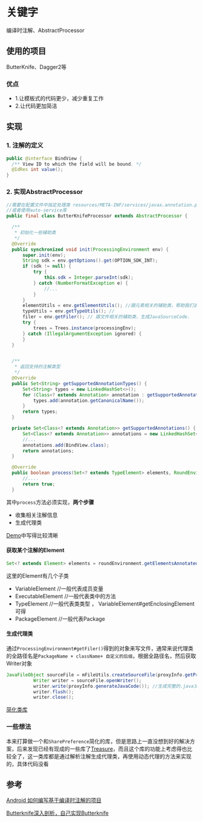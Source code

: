 # 关键字

编译时注解、AbstractProcessor

## 使用的项目

ButterKnife、Dagger2等

### 优点

- 1.让模板式的代码更少，减少重复工作
- 2.让代码更加简洁

## 实现

### 1\. 注解的定义

```java
public @interface BindView {
  /** View ID to which the field will be bound. */
  @IdRes int value();
}
```

### 2\. 实现AbstractProcessor

```java
//需要在配置文件中指定处理类 resources/META-INF/services/javax.annotation.processing.Processor
//或者使用auto-service库
public final class ButterKnifeProcessor extends AbstractProcessor {

  /**
   * 初始化一些辅助类
   */
  @Override
  public synchronized void init(ProcessingEnvironment env) {
      super.init(env);
      String sdk = env.getOptions().get(OPTION_SDK_INT);
      if (sdk != null) {
          try {
              this.sdk = Integer.parseInt(sdk);
          } catch (NumberFormatException e) {
              //...
          }
      }
      elementUtils = env.getElementUtils(); //跟元素相关的辅助类，帮助我们去获取一些元素相关的信息
      typeUtils = env.getTypeUtils(); //
      filer = env.getFiler(); // 跟文件相关的辅助类，生成JavaSourceCode.
      try {
          trees = Trees.instance(processingEnv);
      } catch (IllegalArgumentException ignored) {
      }
  }


  /**
   * 返回支持的注解类型
   */
  @Override
  public Set<String> getSupportedAnnotationTypes() {
      Set<String> types = new LinkedHashSet<>();
      for (Class<? extends Annotation> annotation : getSupportedAnnotations()) {
          types.add(annotation.getCanonicalName());
      }
      return types;
  }

  private Set<Class<? extends Annotation>> getSupportedAnnotations() {
      Set<Class<? extends Annotation>> annotations = new LinkedHashSet<>();
      //...
      annotations.add(BindView.class);
      return annotations;
  }

  @Override
  public boolean process(Set<? extends TypeElement> elements, RoundEnvironment env) {
      //....
      return true;
  }
```

其中`process`方法必须实现，**两个步骤**

- 收集相关注解信息
- 生成代理类

[Demo](https://github.com/zhuyongit/ViewInjectDemo)中写得比较清晰

#### 获取某个注解的Element

```java
Set<? extends Element> elements = roundEnvironment.getElementsAnnotatedWith(BindView.class);
```

这里的Element有几个子类

- VariableElement //一般代表成员变量
- ExecutableElement //一般代表类中的方法
- TypeElement //一般代表类类型 ， VariableElement#getEnclosingElement可得
- PackageElement //一般代表Package

#### 生成代理类

通过`ProcessingEnvironment#getFiler()`得到的对象来写文件，通常来说代理类的全路径名是`PackageName + className+ 自定义的后缀`，根据全路径名，然后获取Writer对象

```java
JavaFileObject sourceFile = mFileUtils.createSourceFile(proxyInfo.getProxyClassFullName(), proxyInfo.getTypeElement());
          Writer writer = sourceFile.openWriter();
          writer.write(proxyInfo.generateJavaCode()); //生成完整的.java文件
          writer.flush();
          writer.close();
```

[简化类库](https://github.com/square/javapoet)

### 一些想法

本来打算做一个和`SharePreference`简化的库，但是思路上一直没想到好的解决方案，后来发现已经有现成的一些库了[Treasure](https://github.com/baoyongzhang/Treasure)，而且这个库的功能上考虑得也比较全了，这一类库都是通过解析注解生成代理类，再使用动态代理的方法来实现的，具体代码没看

## 参考

[Android 如何编写基于编译时注解的项目](http://blog.csdn.net/lmj623565791/article/details/51931859)

[Butterknife深入剖析，自己实现Butterknife](http://www.jianshu.com/p/003be1b75e28)
